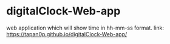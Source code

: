 # digitalClock-Web-app
web application which will show time in hh-mm-ss format.
link: https://tapan0p.github.io/digitalClock-Web-app/
